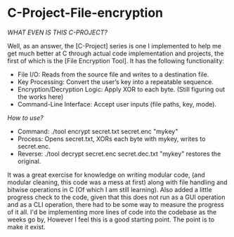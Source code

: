 # C-Project-File-encryption

*WHAT EVEN IS THIS C-PROJECT?*

Well, as an answer, the [C-Project] series is one I implemented to help me get much better at C through actual code implementation and projects, the first of which is the [File Encryption Tool]. It has the following functionality:

- File I/O: Reads from the source file and writes to a destination file.
- Key Processing: Convert the user’s key into a repeatable sequence.
- Encryption/Decryption Logic: Apply XOR to each byte. (Still figuring out the works here)
- Command-Line Interface: Accept user inputs (file paths, key, mode).

*How to use?*
- Command: ./tool encrypt secret.txt secret.enc "mykey"
- Process: Opens secret.txt, XORs each byte with mykey, writes to secret.enc.
- Reverse: ./tool decrypt secret.enc secret.dec.txt "mykey" restores the original.

It was a great exercise for knowledge on writing modular code, (and modular cleaning, this code was a mess at first) along with file handling and bitwise operations in C (Of which I am still learning).  Also added a little progress check to the code, given that this does not run as a GUI operation and as a CLI operation, there had to be some way to measure the progress of it all. I'd be implementing more lines of code into the codebase as the weeks go by, However I feel this is a good starting point. The point is to make it exist.
